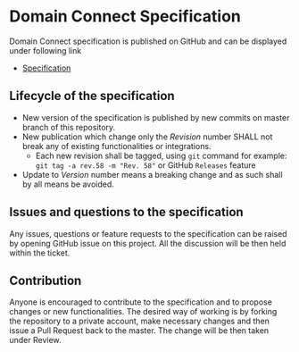 # Domain Connect Specification

Domain Connect specification is published on GitHub and can be displayed under following link
* [Specification](Domain%20Connect%20Spec%20Draft.adoc)

## Lifecycle of the specification

* New version of the specification is published by new commits on master branch of this repository.
* New publication which change only the *Revision* number SHALL not break any of existing functionalities or integrations.
  * Each new revision shall be tagged, using `git` command for example: `git tag -a rev.58 -m "Rev. 58"` or GitHub `Releases` feature
* Update to *Version* number means a breaking change and as such shall by all means be avoided.

## Issues and questions to the specification

Any issues, questions or feature requests to the specification can be raised by opening GitHub issue on this project.
All the discussion will be then held within the ticket.

## Contribution

Anyone is encouraged to contribute to the specification and to propose changes or new functionalities.
The desired way of working is by forking the repository to a private account, make necessary changes and then issue a Pull Request back to the master.
The change will be then taken under Review.
